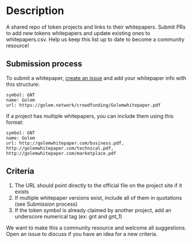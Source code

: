 # Description

A shared repo of token projects and links to their whitepapers. Submit PRs to add new tokens whitepapers and update existing ones to whitepapers.csv. Help us keep this list up to date to become a community resource!

## Submission process

To submit a whitepaper, [create an issue](https://help.github.com/articles/creating-an-issue/) and add your whitepaper info with this structure:  

```
symbol: GNT
name: Golem
url: https://golem.network/crowdfunding/Golemwhitepaper.pdf
```

If a project has multiple whitepapers, you can include them using this format:

```
symbol: GNT
name: Golem
url: http://golemwhitepaper.com/business.pdf, http://golemwhitepaper.com/technical.pdf, http://golemwhitepaper.com/marketplace.pdf
```

## Criteria
1. The URL should point directly to the official file on the project site if it exists
2. If multiple whitepaper versions exist, include all of them in quotations (see Submission process)
3. If the token symbol is already claimed by another project, add an underscore numerical tag (ex: gnt and gnt_1)


We want to make this a community resource and welcome all suggestions. Open an issue to discuss if you have an idea for a new criteria. 
